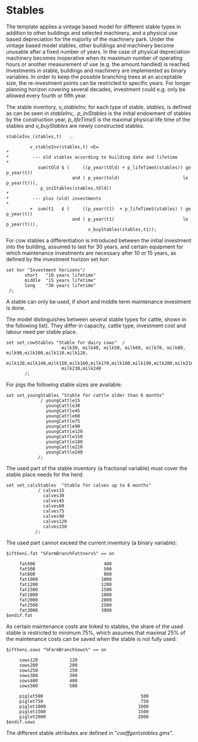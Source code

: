 
# Stables


The template applies a vintage based model for different stable types in
addition to other buildings and selected machinery, and a physical use
based depreciation for the majority of the machinery park. Under the
vintage based model stables, other buildings and machinery become
unusable after a fixed number of years. In the case of physical
depreciation machinery becomes inoperative when its maximum number of
operating hours or another measurement of use (e.g. the amount handled)
is reached. Investments in stable, buildings and machinery are
implemented as binary variables. In order to keep the possible branching
trees at an acceptable size, the re-investment points can be restricted
to specific years. For longer planning horizon covering several decades,
investment could e.g. only be allowed every fourth or fifth year.

The stable inventory, *v\_stableInv,* for each type of stable,
*stables,* is defined as can be seen in *stableInv\_*. *p\_iniStables*
is the initial endowment of stables by the construction year,
*p\_lifeTimeS* is the maximal physical life time of the stables and
*v\_buyStables* are newly constructed stables.

[embedmd]:# (N:/em/work1/FarmDyn/FarmDyn_QM/gams/model/EMV.gms GAMS /stableInv_\(.*?\.\./ /;/)
```GAMS
stableInv_(stables,t)   ..

         v_stableInv(stables,t) =E=
*
*         --- old stables according to building date and lifetime
*
            sum(tOld $ (     ((p_year(tOld) + p_lifeTimeS(stables)) ge p_year(t))
                         and ( p_year(told)                        le p_year(t))),
             p_iniStables(stables,tOld))
*
*         --- plus (old) investments
*
         +  sum(t1   $ (     ((p_year(t1)  + p_lifeTimeS(stables) ) ge p_year(t))
                         and ( p_year(t1)                          le p_year(t))),
                               v_buyStables(stables,t1));
```


For cow stables a differentiation is introduced between the initial
investment into the building, assumed to last for 30 years, and certain
equipment for which maintenance investments are necessary after 10 or 15
years, as defined by the investment horizon set *hor*:

[embedmd]:# (N:/em/work1/FarmDyn/FarmDyn_QM/gams/model/templ_decl.gms GAMS /set\shor/ /;/)
```GAMS
set hor "Investment horizons"/
       short   "10 years lifetime"
       middle  "15 years lifetime"
       long    "30 years lifetime"
 /;
```

A stable can only be used, if short and middle term maintenance
investment is done.

The model distinguishes between several stable types for cattle, shown
in the following list). They differ in capacity, cattle type, investment
cost and labour need per stable place.

[embedmd]:# (N:/em/work1/FarmDyn/FarmDyn_QM/gams/model/templ_decl.gms GAMS /set\sset_cowStables/ /;/)
```GAMS
set set_cowStables "Stable for dairy cows"  /
                     milk30, milk40, milk50, milk60, milk70, milk80, milk90,milk100,milk110,milk120,
                     milk130,milk140,milk150,milk160,milk170,milk180,milk190,milk200,milk210,milk220,
                     milk230,milk240
       /;
```

For pigs the following stable sizes are available:

[embedmd]:# (N:/em/work1/FarmDyn/FarmDyn_QM/gams/model/templ_decl.gms GAMS /set\sset_youngStables/ /;/)
```GAMS
set set_youngStables "Stable for cattle older than 6 months"
             / youngCattle15
               youngCattle30
               youngCattle45
               youngCattle60
               youngCattle75
               youngCattle90
               youngCattle120
               youngCattle150
               youngCattle180
               youngCattle210
               youngCattle240
            /;
```

The used part of the stable inventory (a fractional variable) must cover
the stable place needs for the herd:

[embedmd]:# (N:/em/work1/FarmDyn/FarmDyn_QM/gams/model/templ_decl.gms GAMS /set\sset_calvStables/ /;/)
```GAMS
set set_calvStables  "Stable for calves up to 6 months"
            / calves15
              calves30
              calves45
              calves60
              calves75
              calves90
              calves120
              calves150
           /;
```

The used part cannot exceed the current inventory (a binary variable):

[embedmd]:# (N:/em/work1/FarmDyn/FarmDyn_QM/gams/coeffgen/stables.gms GAMS /\$iftheni\.fat/ /\$endif\.fat/)
```GAMS
$iftheni.fat "%FarmBranchFattners%" == on

     fat400                          400
     fat500                          500
     fat800                          800
     fat1000                        1000
     fat1200                        1200
     fat1500                        1500
     fat1800                        1800
     fat2000                        2000
     fat2500                        2500
     fat3000                        3000
$endif.fat
```

As certain maintenance costs are linked to stables, the share of the
used stable is restricted to minimum 75%, which assumes that maximal 25%
of the maintenance costs can be saved when the stable is not fully used:

[embedmd]:# (N:/em/work1/FarmDyn/FarmDyn_QM/gams/coeffgen/stables.gms GAMS /\$iftheni\.sows/ /\$endif\.sows/)
```GAMS
$iftheni.sows "%FarmBranchSows%" == on

     sows120            120
     sows200            200
     sows250            250
     sows300            300
     sows400            400
     sows500            500

     piglet500                                     500
     piglet750                                     750
     piglet1000                                   1000
     piglet1500                                   1500
     piglet2000                                   2000
$endif.sows
```

The different stable attributes are defined in
"*coeffgen\\stables.gms*".
